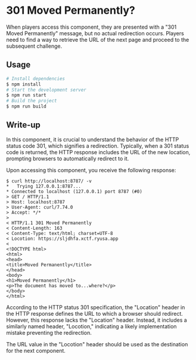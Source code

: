 301 Moved Permanently?
===

When players access this component, they are presented with a "301 Moved Permanently" message, but no actual redirection occurs. Players need to find a way to retrieve the URL of the next page and proceed to the subsequent challenge.

## Usage

```bash
# Install dependencies
$ npm install
# Start the development server
$ npm run start
# Build the project
$ npm run build
```

## Write-up
In this component, it is crucial to understand the behavior of the HTTP status code 301, which signifies a redirection. Typically, when a 301 status code is returned, the HTTP response includes the URL of the new location, prompting browsers to automatically redirect to it.

Upon accessing this component, you receive the following response:

```
$ curl http://localhost:8787/ -v
*   Trying 127.0.0.1:8787...
* Connected to localhost (127.0.0.1) port 8787 (#0)
> GET / HTTP/1.1
> Host: localhost:8787
> User-Agent: curl/7.74.0
> Accept: */*
> 
< HTTP/1.1 301 Moved Permanently
< Content-Length: 163
< Content-Type: text/html; charset=UTF-8
< Locotion: https://sljdhfa.xctf.ryusa.app
< 
<!DOCTYPE html>
<html>
<head>
<title>Moved Permanently</title>
</head>
<body>
<h1>Moved Permanently</h1>
<p>The document has moved to...where?</p>
</body>
</html>
```

According to the HTTP status 301 specification, the "Location" header in the HTTP response defines the URL to which a browser should redirect. However, this response lacks the "Location" header. Instead, it includes a similarly named header, "Locotion," indicating a likely implementation mistake preventing the redirection.

The URL value in the "Locotion" header should be used as the destination for the next component.
